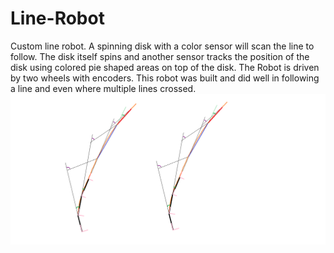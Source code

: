 # Line-Robot
Custom line robot. A spinning disk with a color sensor will scan the line to follow. The disk itself spins and another sensor tracks the position of the disk using colored pie shaped areas on top of the disk. The Robot is driven by two wheels with encoders. This robot was built and did well in following a line and even where multiple lines crossed.
![alt text](https://github.com/pinkponk/Line-Robot/blob/master/lines.png)

